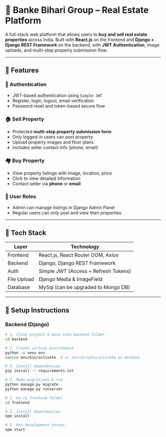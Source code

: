 # 🏡 Banke Bihari Group – Real Estate Platform

A full-stack web platform that allows users to **buy and sell real estate properties** across India. Built with **React.js** on the frontend and **Django + Django REST Framework** on the backend, with **JWT Authentication**, image uploads, and multi-step property submission flow.

---

## 📌 Features

### 🔑 Authentication
- JWT-based authentication using `Simple JWT`
- Register, login, logout, email verification
- Password reset and token-based secure flow

### 🏠 Sell Property
- Protected **multi-step property submission form**
- Only logged-in users can post property
- Upload property images and floor plans
- Includes seller contact info (phone, email)

### 🏘 Buy Property
- View property listings with image, location, price
- Click to view detailed information
- Contact seller via **phone** or **email**

### 🧑 User Roles
- Admin can manage listings in Django Admin Panel
- Regular users can only post and view their properties

---

## 🔧 Tech Stack

| Layer       | Technology                            |
|-------------|---------------------------------------|
| Frontend    | React.js, React Router DOM, Axios     |
| Backend     | Django, Django REST Framework         |
| Auth        | Simple JWT (Access + Refresh Tokens)  |
| File Upload | Django Media & ImageField             |
| Database    | MySql (can be upgraded to Mongo DB)   |


---

## 🚀 Setup Instructions

### Backend (Django)

```bash
# 1. Clone project & move into backend folder
cd backend

# 2. Create virtual environment
python -m venv env
source env/bin/activate  # or env\Scripts\activate on Windows

# 3. Install dependencies
pip install -r requirements.txt

# 4. Make migrations & run
python manage.py migrate
python manage.py runserver

# 1. Go to frontend folder
cd frontend

# 2. Install dependencies
npm install

# 3. Run development server
npm start

